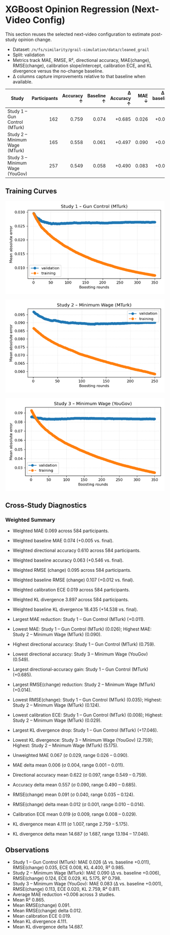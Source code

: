 # XGBoost Opinion Regression (Next-Video Config)

This section reuses the selected next-video configuration to estimate post-study opinion change.

- Dataset: `/n/fs/similarity/grail-simulation/data/cleaned_grail`
- Split: validation
- Metrics track MAE, RMSE, R², directional accuracy, MAE(change), RMSE(change), calibration slope/intercept, calibration ECE, and KL divergence versus the no-change baseline.
- Δ columns capture improvements relative to that baseline when available.

| Study | Participants | Accuracy ↑ | Baseline ↑ | Δ Accuracy ↑ | MAE ↓ | Δ vs baseline ↓ | RMSE ↓ | R² ↑ | MAE (change) ↓ | RMSE (change) ↓ | Δ RMSE (change) ↓ | Calib slope | Calib intercept | ECE ↓ | Δ ECE ↓ | KL div ↓ | Δ KL ↓ | Baseline MAE ↓ |
| --- | ---: | ---: | ---: | ---: | ---: | ---: | ---: | ---: | ---: | ---: | ---: | ---: | ---: | ---: | ---: | ---: | ---: | ---: |
| Study 1 – Gun Control (MTurk) | 162 | 0.759 | 0.074 | +0.685 | 0.026 | +0.011 | 0.035 | 0.985 | 0.026 | 0.035 | +0.010 | 0.744 | 0.005 | 0.008 | — | 4.400 | +17.046 | 0.037 |
| Study 2 – Minimum Wage (MTurk) | 165 | 0.558 | 0.061 | +0.497 | 0.090 | +0.006 | 0.124 | 0.798 | 0.090 | 0.124 | +0.014 | 0.984 | 0.009 | 0.029 | — | 5.175 | +13.194 | 0.096 |
| Study 3 – Minimum Wage (YouGov) | 257 | 0.549 | 0.058 | +0.490 | 0.083 | +0.001 | 0.113 | 0.811 | 0.083 | 0.113 | +0.012 | 0.912 | 0.001 | 0.020 | — | 2.759 | +13.821 | 0.084 |

## Training Curves

![Study 1 – Gun Control (MTurk)](curves/study_1_gun_control_mturk_mae.png)

![Study 2 – Minimum Wage (MTurk)](curves/study_2_minimum_wage_mturk_mae.png)

![Study 3 – Minimum Wage (YouGov)](curves/study_3_minimum_wage_yougov_mae.png)

## Cross-Study Diagnostics

### Weighted Summary

- Weighted MAE 0.069 across 584 participants.
- Weighted baseline MAE 0.074 (+0.005 vs. final).
- Weighted directional accuracy 0.610 across 584 participants.
- Weighted baseline accuracy 0.063 (+0.546 vs. final).
- Weighted RMSE (change) 0.095 across 584 participants.
- Weighted baseline RMSE (change) 0.107 (+0.012 vs. final).
- Weighted calibration ECE 0.019 across 584 participants.
- Weighted KL divergence 3.897 across 584 participants.
- Weighted baseline KL divergence 18.435 (+14.538 vs. final).
- Largest MAE reduction: Study 1 – Gun Control (MTurk) (+0.011).
- Lowest MAE: Study 1 – Gun Control (MTurk) (0.026); Highest MAE: Study 2 – Minimum Wage (MTurk) (0.090).
- Highest directional accuracy: Study 1 – Gun Control (MTurk) (0.759).
- Lowest directional accuracy: Study 3 – Minimum Wage (YouGov) (0.549).
- Largest directional-accuracy gain: Study 1 – Gun Control (MTurk) (+0.685).
- Largest RMSE(change) reduction: Study 2 – Minimum Wage (MTurk) (+0.014).
- Lowest RMSE(change): Study 1 – Gun Control (MTurk) (0.035); Highest: Study 2 – Minimum Wage (MTurk) (0.124).
- Lowest calibration ECE: Study 1 – Gun Control (MTurk) (0.008); Highest: Study 2 – Minimum Wage (MTurk) (0.029).
- Largest KL divergence drop: Study 1 – Gun Control (MTurk) (+17.046).
- Lowest KL divergence: Study 3 – Minimum Wage (YouGov) (2.759); Highest: Study 2 – Minimum Wage (MTurk) (5.175).

- Unweighted MAE 0.067 (σ 0.029, range 0.026 – 0.090).
- MAE delta mean 0.006 (σ 0.004, range 0.001 – 0.011).
- Directional accuracy mean 0.622 (σ 0.097, range 0.549 – 0.759).
- Accuracy delta mean 0.557 (σ 0.090, range 0.490 – 0.685).
- RMSE(change) mean 0.091 (σ 0.040, range 0.035 – 0.124).
- RMSE(change) delta mean 0.012 (σ 0.001, range 0.010 – 0.014).
- Calibration ECE mean 0.019 (σ 0.009, range 0.008 – 0.029).
- KL divergence mean 4.111 (σ 1.007, range 2.759 – 5.175).
- KL divergence delta mean 14.687 (σ 1.687, range 13.194 – 17.046).

## Observations

- Study 1 – Gun Control (MTurk): MAE 0.026 (Δ vs. baseline +0.011), RMSE(change) 0.035, ECE 0.008, KL 4.400, R² 0.985.
- Study 2 – Minimum Wage (MTurk): MAE 0.090 (Δ vs. baseline +0.006), RMSE(change) 0.124, ECE 0.029, KL 5.175, R² 0.798.
- Study 3 – Minimum Wage (YouGov): MAE 0.083 (Δ vs. baseline +0.001), RMSE(change) 0.113, ECE 0.020, KL 2.759, R² 0.811.
- Average MAE reduction +0.006 across 3 studies.
- Mean R² 0.865.
- Mean RMSE(change) 0.091.
- Mean RMSE(change) delta 0.012.
- Mean calibration ECE 0.019.
- Mean KL divergence 4.111.
- Mean KL divergence delta 14.687.
